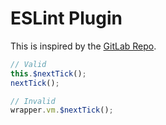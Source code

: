 # ESLint Plugin

This is inspired by the [GitLab Repo](https://gitlab.com/gitlab-org/gitlab/-/blob/master/.eslintrc.yml).

```js
// Valid
this.$nextTick();
nextTick();

// Invalid
wrapper.vm.$nextTick();
```
